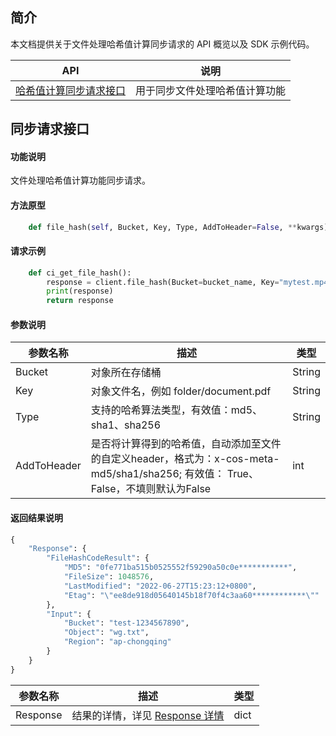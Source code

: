 
## 简介

本文档提供关于文件处理哈希值计算同步请求的 API 概览以及 SDK 示例代码。

| API  |	说明  |
|----|-----|
| [哈希值计算同步请求接口](https://cloud.tencent.com/document/product/436/83107)  |       用于同步文件处理哈希值计算功能  |



## 同步请求接口

#### 功能说明

文件处理哈希值计算功能同步请求。

#### 方法原型

```py
    def file_hash(self, Bucket, Key, Type, AddToHeader=False, **kwargs)
```

#### 请求示例

```py
    def ci_get_file_hash():
        response = client.file_hash(Bucket=bucket_name, Key="mytest.mp4", Type='md5')
        print(response)
        return response
```

#### 参数说明


| 参数名称            | 描述                                                         | 类型   |
| ------------------- | ------------------------------------------------------------ | ------ |
| Bucket              | 对象所在存储桶                                               | String |
| Key                 | 对象文件名，例如 folder/document.pdf                         | String |
| Type             | 支持的哈希算法类型，有效值：md5、sha1、sha256 | String |
| AddToHeader                | 是否将计算得到的哈希值，自动添加至文件的自定义header，格式为：x-cos-meta-md5/sha1/sha256; 有效值： True、False，不填则默认为False | int    |

#### 返回结果说明

```py
{
    "Response": {
        "FileHashCodeResult": {
            "MD5": "0fe771ba515b0525552f59290a50c0e***********",
            "FileSize": 1048576,
            "LastModified": "2022-06-27T15:23:12+0800",
            "Etag": "\"ee8de918d05640145b18f70f4c3aa60************\""
        },
        "Input": {
            "Bucket": "test-1234567890",
            "Object": "wg.txt",
            "Region": "ap-chongqing"
        }
    }
}
```

| 参数名称   | 描述           | 类型      |
| ---------- | -------------- | --------- |
| Response | 结果的详情，详见 [Response 详情](https://cloud.tencent.com/document/product/436/83107#.E5.93.8D.E5.BA.94) | dict |
